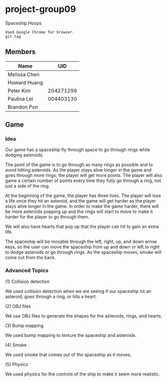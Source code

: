 # project-group09
Spaceship Hoops

```
Used Google Chrome for browser.
git tag
```

## Members
| Name          | UID           |
| ------------- |:-------------:|
| Melissa Chen  |               |
| Howard Huang  |               |   
| Peter Kim     |   204271299   |  
| Paulina Lei   |   004403130   |
| Brandon Pon   |               |

## Game

### Idea
Our game has a spaceship fly through space to go through rings while dodging asteroids.

The point of the game is to go through as many rings as possible and to avoid hitting asteroids. As the player stays alive longer in the game and goes through more rings, the player will get more points. The player will also game a certain number of points every time they fully go through a ring, not just a side of the ring.

At the beginning of the game, the player has three lives. The player will lose a life once they hit an asteroid, and the game will get harder as the player stays alive longer in the game. In order to make the game harder, there will be more asteroids popping up and the rings will start to move to make it harder for the player to go through them.

We will also have hearts that pop up that the player can hit to gain an extra life.

The spaceship will be movable through the left, right, up, and down arrow keys, so the user can move the spaceship from up and down or left to right to dodge asteroids or go through rings. As the spaceship moves, smoke will come out from the back.

### Advanced Topics
(1) Collision detection

We used collision detection when we are seeing if our spaceship hit an asteroid, goes through a ring, or hits a heart.

(2) OBJ files

We use OBJ files to generate the shapes for the asteroids, rings, and hearts.

(3) Bump mapping

We used bump mapping to texture the spaceship and asteroids.

(4) Smoke

We used smoke that comes out of the spaceship as it moves.

(5) Physics

We used physics for the controls of the ship to make it seem more realistic.
